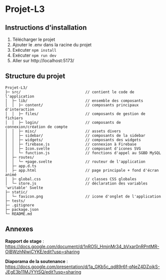 # Projet-L3

## Instructions d'installation

1. Télécharger le projet
2. Ajouter le .env dans la racine du projet
3. Exécuter `npm install`
4. Exécuter `npm run dev`
5. Aller sur http://localhost:5173/

## Structure du projet

```
Projet-L3/
├─ src/                             // contient le code de l'application
│  ├─ lib/                          // ensemble des composants
│  │  ├─ content/                   // composants principaux d'interaction
│  │  ├─ files/                     // composants de gestion de fichiers
│  │  ├─ login/                     // composants de connexion/création de compte
│  │  ├─ misc/                      // assets divers
│  │  ├─ sidebar/                   // composants de la sidebar
│  │  ├─ widgets/                   // composants des widgets
│  │  ├─ firebase.js                // connexion à Firebase
│  │  ├─ Icon.svelte                // composant d'icones SVG
│  │  └─ function.js                // fonctions d'appel au SGBD MySQL
│  ├─ routes/
│  │  └─ +page.svelte               // routeur de l'application
│  ├─ app.d.ts
│  ├─ app.html                      // page principale + fond d'écran animé
│  ├─ global.css                    // classes CSS globales
│  └─ store.js                      // déclaration des variables 'writable' Svelte
├─ static/
│  └─ favicon.png                   // icone d'onglet de l'application
├─ tests/
├─ .gitignore
├─ package.json
└─ README.md
```

## Annexes

**Rapport de stage** : https://docs.google.com/document/d/1nRO5l_HmjnMr34_bVxar0nRPntMR-OIBWzhNlwiCYKE/edit?usp=sharing

**Diaporama de la soutenance** : https://docs.google.com/presentation/d/1a_GKb5c_qd89r6f-qNeZ4DZoikS-JEgE3b11MJYYtSQ/edit?usp=sharing
